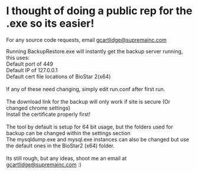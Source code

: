 # I thought of doing a public rep for the .exe so its easier!<br>
For any source code requests, email gcartlidge@supremainc.com<br>

Running BackupRestore.exe will instantly get the backup server running, this uses:<br>
Default port of 449<br>
Default IP of 127.0.0.1<br>
Default cert file locations of BioStar 2(x64)<br><br>
If any of these need changing, simply edit run.conf after first run.
<br><br>
The download link for the backup will only work if site is secure (Or changed chrome settings)
<br>
Install the certificate properly first!
<br><br>
The tool by default is setup for 64 bit usage, but the folders used for backup can be changed within the settings section
<br>
The mysqldump.exe and mysql.exe instances can also be changed but use the default ones in the BioStar2 (x64) folder. 
<br><br>
Its still rough, but any ideas, shoot me an email at gcartlidge@supremainc.com :)
